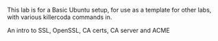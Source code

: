This lab is for a Basic Ubuntu setup, for use as a template for other labs, with various killercoda commands in.

An intro to SSL, OpenSSL, CA certs, CA server and ACME


